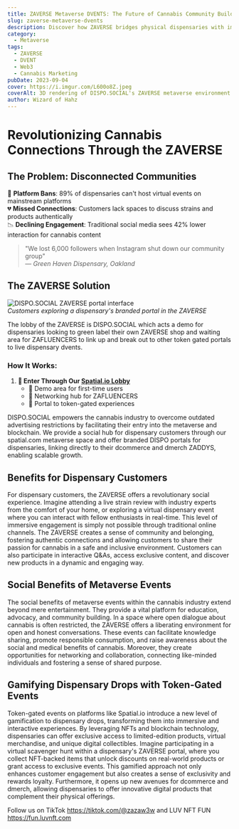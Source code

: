 ```yaml
---
title: ZAVERSE Metaverse DVENTS: The Future of Cannabis Community Building
slug: zaverse-metaverse-dvents
description: Discover how ZAVERSE bridges physical dispensaries with immersive metaverse experiences - driving 3X more engagement than traditional marketing
category:
  - Metaverse
tags:
  - ZAVERSE
  - DVENT
  - Web3
  - Cannabis Marketing
pubDate: 2023-09-04
cover: https://i.imgur.com/L600o8Z.jpeg
coverAlt: 3D rendering of DISPO.SOCIAL's ZAVERSE metaverse environment
author: Wizard of Hahz
---
```


# Revolutionizing Cannabis Connections Through the ZAVERSE

## The Problem: Disconnected Communities

🚫 **Platform Bans**: 89% of dispensaries can't host virtual events on mainstream platforms  
💔 **Missed Connections**: Customers lack spaces to discuss strains and products authentically  
📉 **Declining Engagement**: Traditional social media sees 42% lower interaction for cannabis content  

> "We lost 6,000 followers when Instagram shut down our community group"  
> — *Green Haven Dispensary, Oakland*

## The ZAVERSE Solution

![DISPO.SOCIAL ZAVERSE portal interface](https://i.imgur.com/4yvE6vD.png)  
*Customers exploring a dispensary's branded portal in the ZAVERSE*

The lobby of the ZAVERSE is DISPO.SOCIAL which acts a demo for dispensaries looking to green label their own ZAVERSE shop and waiting area for ZAFLUENCERS
to link up and break out to other token gated portals to live dispensary dvents.

### How It Works:

1.  **🚪 Enter Through Our [Spatial.io Lobby](https://www.spatial.io/s/DISPO-SOCIAL-67fbb1a9814a8f20fb128194)**
    * 🧪 Demo area for first-time users
    * 🤝 Networking hub for ZAFLUENCERS
    * 🔑 Portal to token-gated experiences

DISPO.SOCIAL empowers the cannabis industry to overcome outdated advertising restrictions by facilitating their entry into the metaverse and blockchain. We provide a social hub for dispensary customers through our spatial.com metaverse space and offer branded DISPO portals for dispensaries, linking directly to their dcommerce and dmerch ZADDYS, enabling scalable growth.

## Benefits for Dispensary Customers

For dispensary customers, the ZAVERSE offers a revolutionary social experience. Imagine attending a live strain review with industry experts from the comfort of your home, or exploring a virtual dispensary event where you can interact with fellow enthusiasts in real-time. This level of immersive engagement is simply not possible through traditional online channels. The ZAVERSE creates a sense of community and belonging, fostering authentic connections and allowing customers to share their passion for cannabis in a safe and inclusive environment. Customers can also participate in interactive Q&As, access exclusive content, and discover new products in a dynamic and engaging way.

## Social Benefits of Metaverse Events

The social benefits of metaverse events within the cannabis industry extend beyond mere entertainment. They provide a vital platform for education, advocacy, and community building. In a space where open dialogue about cannabis is often restricted, the ZAVERSE offers a liberating environment for open and honest conversations. These events can facilitate knowledge sharing, promote responsible consumption, and raise awareness about the social and medical benefits of cannabis. Moreover, they create opportunities for networking and collaboration, connecting like-minded individuals and fostering a sense of shared purpose.

## Gamifying Dispensary Drops with Token-Gated Events

Token-gated events on platforms like Spatial.io introduce a new level of gamification to dispensary drops, transforming them into immersive and interactive experiences. By leveraging NFTs and blockchain technology, dispensaries can offer exclusive access to limited-edition products, virtual merchandise, and unique digital collectibles. Imagine participating in a virtual scavenger hunt within a dispensary's ZAVERSE portal, where you collect NFT-backed items that unlock discounts on real-world products or grant access to exclusive events. This gamified approach not only enhances customer engagement but also creates a sense of exclusivity and rewards loyalty. Furthermore, it opens up new avenues for dcommerce and dmerch, allowing dispensaries to offer innovative digital products that complement their physical offerings.

Follow us on TikTok https://tiktok.com/@zazaw3w and LUV NFT FUN https://fun.luvnft.com